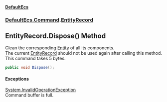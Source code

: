 #### [DefaultEcs](DefaultEcs.md 'DefaultEcs')
### [DefaultEcs.Command](DefaultEcs.md#DefaultEcs.Command 'DefaultEcs.Command').[EntityRecord](EntityRecord.md 'DefaultEcs.Command.EntityRecord')

## EntityRecord.Dispose() Method

Clean the corresponding [Entity](Entity.md 'DefaultEcs.Entity') of all its components.  
The current [EntityRecord](EntityRecord.md 'DefaultEcs.Command.EntityRecord') should not be used again after calling this method.  
This command takes 5 bytes.

```csharp
public void Dispose();
```

#### Exceptions

[System.InvalidOperationException](https://docs.microsoft.com/en-us/dotnet/api/System.InvalidOperationException 'System.InvalidOperationException')  
Command buffer is full.
